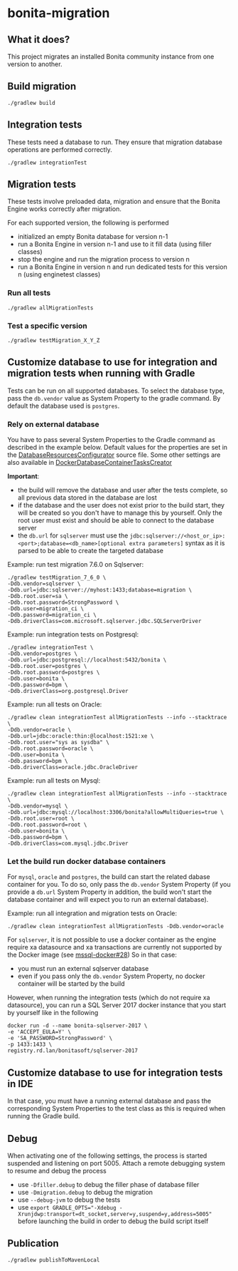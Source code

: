 bonita-migration
=================

What it does?
-------------
This project migrates an installed Bonita community instance from one version to another.


Build migration
---------------
```
./gradlew build
```


Integration tests
-----------------
These tests need a database to run. They ensure that migration database operations are performed correctly.

```
./gradlew integrationTest
```


Migration tests
---------------
These tests involve preloaded data, migration and ensure that the Bonita Engine works correctly after migration.

For each supported version, the following is performed
* initialized an empty Bonita database for version n-1
* run a Bonita Engine in version n-1 and use to it fill data (using filler classes)
* stop the engine and run the migration process to version n
* run a Bonita Engine in version n and run dedicated tests for this version n (using enginetest classes)

### Run all tests

```
./gradlew allMigrationTests
```

### Test a specific version

```
./gradlew testMigration_X_Y_Z
```


Customize database to use for integration and migration tests when running with Gradle
--------------------------------------------------------------------------------------

Tests can be run on all supported databases. To select the database type, pass the `db.vendor` value as System Property
to the gradle command. By default the database used is `postgres`.

### Rely on external database

You have to pass several System Properties to the Gradle command as described in the example below. Default values for the
properties are set in the [DatabaseResourcesConfigurator](buildSrc/src/main/groovy/org/bonitasoft/migration/plugin/db/DatabaseResourcesConfigurator.groovy)
source file.
Some other settings are also available in [DockerDatabaseContainerTasksCreator](buildSrc/src/main/groovy/org/bonitasoft/migration/plugin/db/DockerDatabaseContainerTasksCreator.groovy)

**Important**:
* the build will remove the database and user after the tests complete, so all previous data stored in the
database are lost
* if the database and the user does not exist prior to the build start, they will be created so you don't have to manage
this by yourself. Only the root user must exist and should be able to connect to the database server
* the `db.url` for `sqlserver` must use the `jdbc:sqlserver://<host_or_ip>:<port>;database=<db_name>[optional extra parameters]`
 syntax as it is parsed to be able to create the targeted database


Example: run test migration 7.6.0 on Sqlserver:
```
./gradlew testMigration_7_6_0 \
-Ddb.vendor=sqlserver \
-Ddb.url=jdbc:sqlserver://myhost:1433;database=migration \
-Ddb.root.user=sa \
-Ddb.root.password=StrongPassword \
-Ddb.user=migration_ci \
-Ddb.password=migration_ci \
-Ddb.driverClass=com.microsoft.sqlserver.jdbc.SQLServerDriver
```

Example: run integration tests on Postgresql:
```
./gradlew integrationTest \
-Ddb.vendor=postgres \
-Ddb.url=jdbc:postgresql://localhost:5432/bonita \
-Ddb.root.user=postgres \
-Ddb.root.password=postgres \
-Ddb.user=bonita \
-Ddb.password=bpm \
-Ddb.driverClass=org.postgresql.Driver
```

Example: run all tests on Oracle:
```
./gradlew clean integrationTest allMigrationTests --info --stacktrace \
-Ddb.vendor=oracle \
-Ddb.url=jdbc:oracle:thin:@localhost:1521:xe \
-Ddb.root.user="sys as sysdba" \
-Ddb.root.password=oracle \
-Ddb.user=bonita \
-Ddb.password=bpm \
-Ddb.driverClass=oracle.jdbc.OracleDriver
```

Example: run all tests on Mysql:
```
./gradlew clean integrationTest allMigrationTests --info --stacktrace \
-Ddb.vendor=mysql \
-Ddb.url=jdbc:mysql://localhost:3306/bonita?allowMultiQueries=true \
-Ddb.root.user=root \
-Ddb.root.password=root \
-Ddb.user=bonita \
-Ddb.password=bpm \
-Ddb.driverClass=com.mysql.jdbc.Driver
```


### Let the build run docker database containers

For `mysql`, `oracle` and `postgres`, the build can start the related dabase container for you. To do so, only pass the
`db.vendor` System Property (if you provide a `db.url` System Property in addition, the build won't start the database
container and will expect you to run an external database).

Example: run all integration and migration tests on Oracle:
```
./gradlew clean integrationTest allMigrationTests -Ddb.vendor=oracle
```

For `sqlserver`, it is not possible to use a docker container as the engine require xa datasource and xa transactions are
currently not supported by the Docker image (see [mssql-docker#28](https://github.com/Microsoft/mssql-docker/issues/28))
So in that case:
* you must run an external sqlserver database
* even if you pass only the `db.vendor` System Property, no docker container will be started by the build

However, when running the integration tests (which do not require xa datasource), you can run a SQL Server 2017 docker
instance that you start by yourself like in the following 
```
docker run -d --name bonita-sqlserver-2017 \
-e 'ACCEPT_EULA=Y' \
-e 'SA_PASSWORD=StrongPassword' \
-p 1433:1433 \
registry.rd.lan/bonitasoft/sqlserver-2017
```




Customize database to use for integration tests in IDE
------------------------------------------------------

In that case, you must have a running external database and pass the corresponding System Properties to the test class as this is required
when running the Gradle build.


Debug
-----
When activating one of the following settings, the process is started suspended and listening on port 5005. Attach a remote
debugging system to resume and debug the process
* use `-Dfiller.debug` to debug the filler phase of database filler
* use `-Dmigration.debug` to debug the migration
* use `--debug-jvm` to debug the tests
* use `export GRADLE_OPTS="-Xdebug -Xrunjdwp:transport=dt_socket,server=y,suspend=y,address=5005"` before launching the build in order to debug the build script itself


Publication
-----------
```
./gradlew publishToMavenLocal
```
